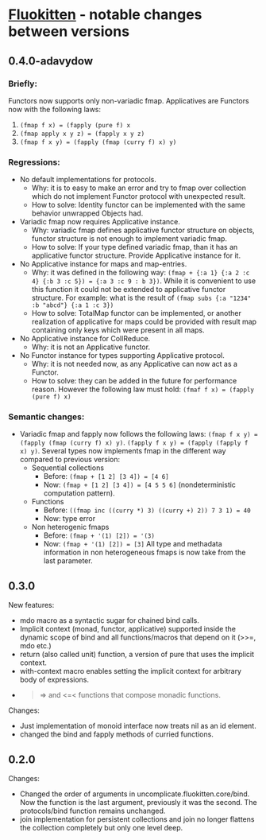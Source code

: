 # [Fluokitten](http://fluokitten.uncomplicate.org) - notable changes between versions

## 0.4.0-adavydow
### Briefly: 

Functors now supports only non-variadic fmap. 
Applicatives are Functors now with the following laws:

1. `(fmap f x) = (fapply (pure f) x`
2. `(fmap apply x y z) = (fapply x y z)`
3. `(fmap f x y) = (fapply (fmap (curry f) x) y)`

### Regressions:

* No default implementations for protocols.
    - Why: it is to easy to make an error and try to
	fmap over collection which do not implement Functor
	protocol with unexpected result.
    - How to solve: Identity functor can be implemented
	with the same behavior unwrapped Objects had.
* Variadic fmap now requires Applicative instance.
    - Why: variadic fmap defines applicative functor
	structure on objects, functor structure is not
	enough to implement variadic fmap.
    - How to solve: If your type defined variadic fmap,
	than it has an applicative functor structure. Provide
	Applicative instance for it.
* No Applicative instance for maps and map-entries.
    - Why: it was defined in the following way:
        `(fmap + {:a 1} {:a 2 :c 4} {:b 3 :c 5}) = {:a 3 :c
	9 : b 3})`. While it is convenient to use this
	function it could not be extended to applicative
	functor structure. For example: what is the result
	of `(fmap subs {:a "1234" :b "abcd"} {:a 1 :c 3})`
	- How to solve: TotalMap functor can be implemented,
	or another realization of applicative for maps could
	be provided with result map containing only keys
	which were present in all maps.
* No Applicative instance for CollReduce.
    - Why: it is not an Applicative functor.
* No Functor instance for types supporting Applicative
  protocol.
    - Why: it is not needed now, as any Applicative can
	now act as a Functor.
    - How to solve: they can be added in the future for
	performance reason. However the following law must
	hold: `(fmaf f x) = (fapply (pure f) x)`

### Semantic changes:
* Variadic fmap and fapply now follows the following laws:
  `(fmap f x y) = (fapply (fmap (curry f) x) y)`.
  `(fapply f x y) = (fapply (fapply f x) y)`.
  Several types now implements fmap in the different way
  compared to previous version:
    - Sequential collections
        + Before: `(fmap + [1 2] [3 4]) = [4 6]`
        + Now: `(fmap + [1 2] [3 4]) = [4 5 5 6]`
	  (nondeterministic computation pattern).
    - Functions
        + Before: `((fmap inc ((curry *) 3) ((curry +) 2))
	  7 3 1) = 40`
        + Now: type error
    - Non heterogenic fmaps
        + Before: `(fmap + '(1) [2]) = '(3)`
        + Now: `(fmap + '(1) [2]) = [3]` All type and
          methadata information in non heterogeneous fmaps is
	  now take from the last parameter.

## 0.3.0

New features:

* mdo macro as a syntactic sugar for chained bind calls.
* Implicit context (monad, functor, applicative) supported inside the dynamic scope of bind and all functions/macros that depend on it (>>=, mdo etc.)
* return (also called unit) function, a version of pure that uses the implicit context.
* with-context macro enables setting the implicit context for arbitrary body of expressions.
* >=> and <=< functions that compose monadic functions.

Changes:

* Just implementation of monoid interface now treats nil as an id element.
* changed the bind and fapply methods of curried functions.

## 0.2.0

Changes:

* Changed the order of arguments in uncomplicate.fluokitten.core/bind. Now the function is the last argument, previously it was the second. The protocols/bind function remains unchanged.
* join implementation for persistent collections and join no longer flattens the collection completely but only one level deep.
